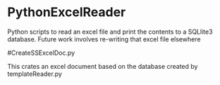# PythonExcelReader
Python scripts to read an excel file and print the contents to a SQLlite3 database.  Future work involves re-writing that excel file elsewhere

#CreateSSExcelDoc.py

This crates an excel document based on the database created by templateReader.py
